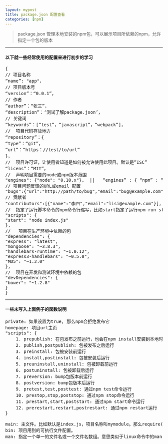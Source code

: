 ```yaml
---
layout: mypost
title: package.json 配置查看
categories: [npm]
---
```


> package.json 管理本地安装的npm包，可以展示项目所依赖的npm，允许指定一个包的版本

---
#### 以下就一些经常使用的配置来进行初步的学习

<pre>
{
// 项目名称
“name”: "app"，
// 项目版本号
“version”：“0.0.1”，
// 作者
“author”：“张三”，
“description”：‘测试了解package.json’，
// 关键词
“keywords”：[“test”，“javascript”，“webpack”]，
//  项目代码存放地方
“repository”：{
“type”：“git”，
“url”：“https：//test/to/url”
}，
//  项目许可证，让使用者知道是如何被允许使用此项目。默认是”ISC”
“licens”：“MIT”，
//  声明项目需要的node或npm版本范围
"engines": {"node": "0.10.x"},  ||   “engines” : { “npm” : “~1.0.20” }
// 项目问题反馈的URL或email 配置
"bugs":{"url":"http://path/to/bug","email":"bug@example.com"},
// 贡献者
"contributors":[{"name":"李四","email":"lisi@example.com"}],
//  指定了运行脚本命令的npm命令行缩写，比如start指定了运行npm run start时，所要执行的命令
"scripts": {
"start": "node index.js"
},
//   项目在生产环境中依赖的包
"dependencies": {
"express": "latest",
"mongoose": "~3.8.3",
"handlebars-runtime": "~1.0.12",
"express3-handlebars": "~0.5.0",
"MD5": "~1.2.0"
},
//  项目在开发和测试环境中依赖的包
"devDependencies": {
"bower": "~1.2.8"
}
}
</pre>


---

#### 一些未写入上面例子的函数说明

<pre>
private: 如果设置为true, 那么npm会拒绝发布它
homepage: 项目url主页
"scripts": {
    1. prepublish: 在包发布之前运行，也会在npm install安装到本地时运行
    2. publish,postpublish: 包被发布之后运行
    3. preinstall: 包被安装前运行
    4. install,postinstall: 包被安装后运行
    5. preuninstall,uninstall: 包被卸载前运行
    6. postuninstall: 包被卸载后运行
    7. preversion: bump包版本前运行
    8. postversion: bump包版本后运行
    9. pretest,test,posttest: 通过npm test命令运行
    10. prestop,stop,poststop: 通过npm stop命令运行
    11. prestart,start,poststart: 通过npm start命令运行
    12. prerestart,restart,postrestart: 通过npm restart运行
}

main: 主文件。比如默认是index.js，项目名称叫mymodule。那么require(‘mymodule’)将返回index.js返回的内容。
bin: 项目用到的可执行文件配置。
man: 指定一个单一的文件名或一个文件名数组。意思类似于linux命令中的man 命令，来查看一个命令的用法 。
</pre>
